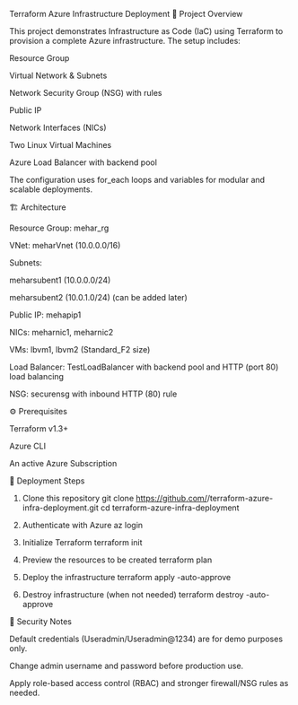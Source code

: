 Terraform Azure Infrastructure Deployment
📌 Project Overview

This project demonstrates Infrastructure as Code (IaC) using Terraform to provision a complete Azure infrastructure.
The setup includes:

Resource Group

Virtual Network & Subnets

Network Security Group (NSG) with rules

Public IP

Network Interfaces (NICs)

Two Linux Virtual Machines

Azure Load Balancer with backend pool

The configuration uses for_each loops and variables for modular and scalable deployments.

🏗️ Architecture

Resource Group: mehar_rg

VNet: meharVnet (10.0.0.0/16)

Subnets:

meharsubent1 (10.0.0.0/24)

meharsubent2 (10.0.1.0/24) (can be added later)

Public IP: mehapip1

NICs: meharnic1, meharnic2

VMs: lbvm1, lbvm2 (Standard_F2 size)

Load Balancer: TestLoadBalancer with backend pool and HTTP (port 80) load balancing

NSG: securensg with inbound HTTP (80) rule

⚙️ Prerequisites

Terraform
 v1.3+

Azure CLI

An active Azure Subscription

🚀 Deployment Steps
1. Clone this repository
git clone https://github.com/<your-username>/terraform-azure-infra-deployment.git
cd terraform-azure-infra-deployment

2. Authenticate with Azure
az login

3. Initialize Terraform
terraform init

4. Preview the resources to be created
terraform plan

5. Deploy the infrastructure
terraform apply -auto-approve

6. Destroy infrastructure (when not needed)
terraform destroy -auto-approve

🔐 Security Notes

Default credentials (Useradmin/Useradmin@1234) are for demo purposes only.

Change admin username and password before production use.

Apply role-based access control (RBAC) and stronger firewall/NSG rules as needed.